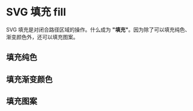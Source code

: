 # SVG 填充 fill

SVG 填充是对闭合路径区域的操作。什么成为 **"填充"**。因为除了可以填充纯色、渐变颜色外，还可以填充图案。

## 填充纯色

## 填充渐变颜色

## 填充图案

